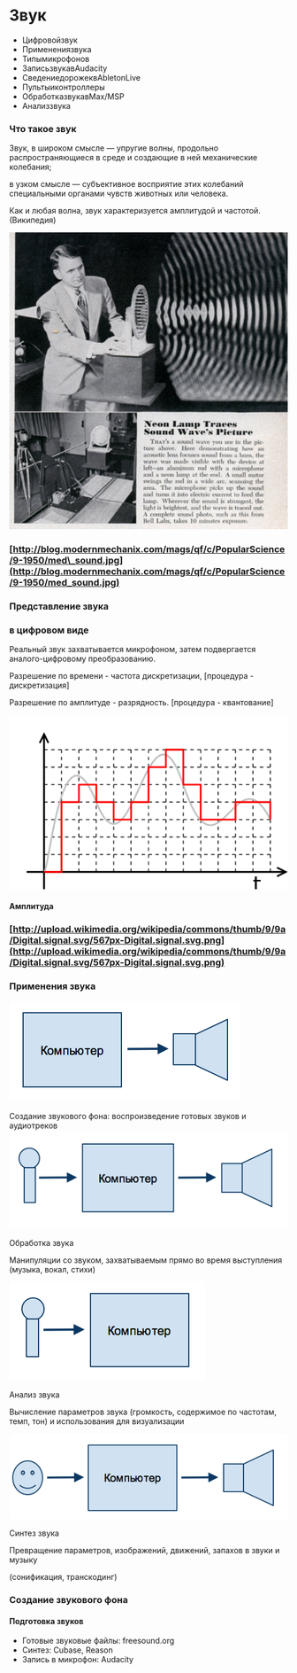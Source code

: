 # Звук

* Цифровойзвук
* Применениязвука
* Типымикрофонов
* ЗаписьзвукавAudacity
* СведениедорожеквAbletonLive
* Пультыиконтроллеры
* ОбработказвукавMax/MSP
* Анализзвука

### Что такое звук

Звук, в широком смысле — упругие волны, продольно распространяющиеся в среде и создающие в ней механические колебания;

в узком смысле — субъективное восприятие этих колебаний специальными органами чувств животных или человека.

Как и любая волна, звук характеризуется амплитудой и частотой.         \(Википедия\)

![](/assets/snd01.png)

### [http://blog.modernmechanix.com/mags/qf/c/PopularScience/9-1950/med\_sound.jpg](http://blog.modernmechanix.com/mags/qf/c/PopularScience/9-1950/med_sound.jpg)

### Представление звука

### в цифровом виде

Реальный звук захватывается микрофоном, затем подвергается аналого-цифровому преобразованию.

Разрешение по времени - частота дискретизации,   \[процедура - дискретизация\]

Разрешение по амплитуде - разрядность.                   \[процедура - квантование\]

![](/assets/snd02.png)

#### Амплитуда

### [http://upload.wikimedia.org/wikipedia/commons/thumb/9/9a/Digital.signal.svg/567px-Digital.signal.svg.png](http://upload.wikimedia.org/wikipedia/commons/thumb/9/9a/Digital.signal.svg/567px-Digital.signal.svg.png)

### 

### Применения звука

![](/assets/snd04.png)

Создание звукового фона: воспроизведение готовых звуков и аудиотреков![](/assets/snd05.png)

Обработка звука

Манипуляции со звуком, захватываемым прямо во время выступления \(музыка, вокал, стихи\)

![](/assets/snd06.png)

Анализ звука

Вычисление параметров звука \(громкость, содержимое по частотам, темп, тон\) и использования для визуализации

![](/assets/snd07.png)

Синтез звука

Превращение параметров, изображений, движений, запахов в звуки и музыку

\(сонификация, транскодинг\)

### Создание звукового фона

#### Подготовка звуков

* Готовые звуковые файлы: freesound.org
* Синтез: Cubase, Reason
* Запись в микрофон: Audacity



